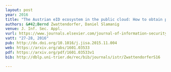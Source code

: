 ```yaml
---
layout: post
year: 2016
title: "The Austrian eID ecosystem in the public cloud: How to obtain privacy while preserving practicality"
authors: &#42;Bernd Zwattendorfer, Daniel Slamanig
venue: J. Inf. Sec. Appl.
vurl: https://www.journals.elsevier.com/journal-of-information-security-and-applications
vatt: "27-28, 2016"
pub: http://dx.doi.org/10.1016/j.jisa.2015.11.004
web: https://arxiv.org/abs/1601.03533
pdf: https://arxiv.org/pdf/1601.03533v1
bib: http://dblp.uni-trier.de/rec/bib/journals/istr/ZwattendorferS16

---
```


